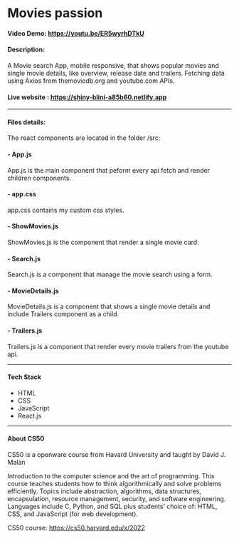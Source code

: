 # Movies passion

#### Video Demo:  https://youtu.be/ER5wyrhDTkU
#### Description:
A Movie search App, mobile responsive, that shows popular movies and single movie details, like overview, release date and trailers. 
Fetching data using Axios from themoviedb.org and youtube.com APIs.

#### Live website : https://shiny-blini-a85b60.netlify.app
-----

#### Files details:
The react components are located in the folder /src:
#### - App.js
App.js is the main component that peform every api fetch and render children components.

#### - app.css
app.css contains my custom css styles.

#### - ShowMovies.js
ShowMovies.js is the component that render a single movie card.

#### - Search.js
Search.js is a component that manage the movie search using a form.

#### - MovieDetails.js
MovieDetails.js is a component that shows a single movie details and include Trailers component as a child.

#### - Trailers.js
Trailers.js is a component that render every movie trailers from the youtube api.

-----
#### Tech Stack
- HTML
- CSS
- JavaScript
- React.js
-----

#### About CS50
CS50 is a openware course from Havard University and taught by David J. Malan

Introduction to the computer science and the art of programming. 
This course teaches students how to think algorithmically and solve problems efficiently. Topics include abstraction, algorithms, data structures, encapsulation, resource management, security, and software engineering. Languages include C, Python, and SQL plus students’ choice of: HTML, CSS, and JavaScript (for web development).

CS50 course: https://cs50.harvard.edu/x/2022
